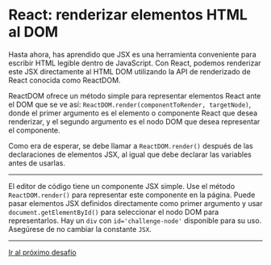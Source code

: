 # React: renderizar elementos HTML al DOM

Hasta ahora, has aprendido que JSX es una herramienta conveniente para escribir HTML legible dentro de JavaScript. Con React, podemos renderizar este JSX directamente al HTML DOM utilizando la API de renderizado de React conocida como ReactDOM.

ReactDOM ofrece un método simple para representar elementos React ante el DOM que se ve así: `ReactDOM.render(componentToRender, targetNode)`, donde el primer argumento es el elemento o componente React que desea renderizar, y el segundo argumento es el nodo DOM que desea representar el componente.

Como era de esperar, se debe llamar a `ReactDOM.render()` después de las declaraciones de elementos JSX, al igual que debe declarar las variables antes de usarlas.

---

El editor de código tiene un componente JSX simple. Use el método `ReactDOM.render()` para representar este componente en la página. Puede pasar elementos JSX definidos directamente como primer argumento y usar `document.getElementById()` para seleccionar el nodo DOM para representarlos. Hay un `div` con `id='challenge-node'` disponible para su uso. Asegúrese de no cambiar la constante `JSX`.

---

[Ir al próximo desafío]()
